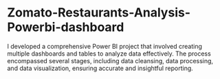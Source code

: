 # Zomato-Restaurants-Analysis-Powerbi-dashboard
I developed a comprehensive Power BI project that involved creating multiple dashboards and tables to analyze data effectively. The process encompassed several stages, including data cleansing, data processing, and data visualization, ensuring accurate and insightful reporting.
